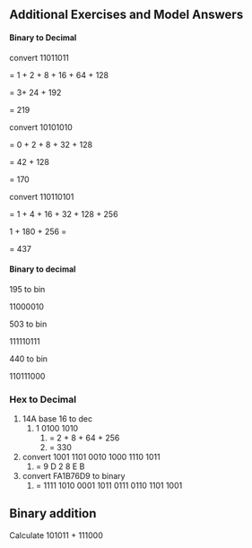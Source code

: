 ##  Additional Exercises and Model Answers


#### Binary to Decimal

convert 11011011

= 1 + 2 + 8 + 16 + 64 + 128

= 3+ 24 + 192 

= 219

convert 10101010

= 0 + 2 + 8 + 32 + 128 

= 42 + 128 

= 170

convert 110110101

= 1 + 4 + 16 + 32 + 128 + 256

1 + 180 + 256 = 

= 437



#### Binary to decimal 

195 to bin

11000010

503 to bin

111110111

440 to bin

110111000



### Hex to Decimal


1. 14A base 16 to dec
	1. 1 0100 1010
		1. = 2 + 8 + 64 + 256
		2. = 330
2. convert 1001 1101 0010 1000 1110 1011 
	1. = 9 D 2 8 E B
3. convert FA1B76D9 to binary
	1. = 1111 1010 0001 1011 0111 0110 1101 1001



## Binary addition

Calculate 101011 + 111000




